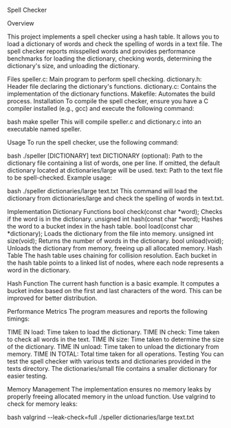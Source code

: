 Spell Checker

Overview

This project implements a spell checker using a hash table. It allows you to load a dictionary of words and check the spelling of words in a text file. The spell checker reports misspelled words and provides performance benchmarks for loading the dictionary, checking words, determining the dictionary's size, and unloading the dictionary.

Files
speller.c: Main program to perform spell checking.
dictionary.h: Header file declaring the dictionary's functions.
dictionary.c: Contains the implementation of the dictionary functions.
Makefile: Automates the build process.
Installation
To compile the spell checker, ensure you have a C compiler installed (e.g., gcc) and execute the following command:

bash
make speller
This will compile speller.c and dictionary.c into an executable named speller.

Usage
To run the spell checker, use the following command:

bash
./speller [DICTIONARY] text
DICTIONARY (optional): Path to the dictionary file containing a list of words, one per line. If omitted, the default dictionary located at dictionaries/large will be used.
text: Path to the text file to be spell-checked.
Example usage:

bash
./speller dictionaries/large text.txt
This command will load the dictionary from dictionaries/large and check the spelling of words in text.txt.

Implementation
Dictionary Functions
bool check(const char *word);
Checks if the word is in the dictionary.
unsigned int hash(const char *word);
Hashes the word to a bucket index in the hash table.
bool load(const char *dictionary);
Loads the dictionary from the file into memory.
unsigned int size(void);
Returns the number of words in the dictionary.
bool unload(void);
Unloads the dictionary from memory, freeing up all allocated memory.
Hash Table
The hash table uses chaining for collision resolution. Each bucket in the hash table points to a linked list of nodes, where each node represents a word in the dictionary.

Hash Function
The current hash function is a basic example. It computes a bucket index based on the first and last characters of the word. This can be improved for better distribution.

Performance Metrics
The program measures and reports the following timings:

TIME IN load: Time taken to load the dictionary.
TIME IN check: Time taken to check all words in the text.
TIME IN size: Time taken to determine the size of the dictionary.
TIME IN unload: Time taken to unload the dictionary from memory.
TIME IN TOTAL: Total time taken for all operations.
Testing
You can test the spell checker with various texts and dictionaries provided in the texts directory. The dictionaries/small file contains a smaller dictionary for easier testing.

Memory Management
The implementation ensures no memory leaks by properly freeing allocated memory in the unload function. Use valgrind to check for memory leaks:

bash
valgrind --leak-check=full ./speller dictionaries/large text.txt

